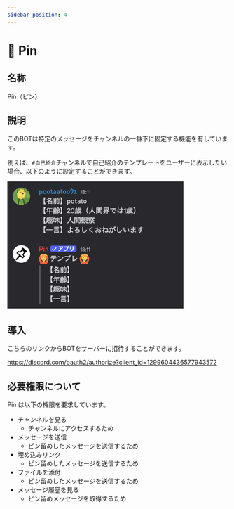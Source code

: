 ```yaml
---
sidebar_position: 4
---
```


# 🤖 Pin

## 名称

Pin（ピン）

## 説明

このBOTは特定のメッセージをチャンネルの一番下に固定する機能を有しています。

例えば、`#自己紹介`チャンネルで自己紹介のテンプレートをユーザーに表示したい場合、以下のように設定することができます。

![pin-1](./img/pin-1.png)


## 導入

こちらのリンクからBOTをサーバーに招待することができます。

https://discord.com/oauth2/authorize?client_id=1299604436577943572

## 必要権限について

Pin は以下の権限を要求しています。

- チャンネルを見る
    - チャンネルにアクセスするため
- メッセージを送信
    - ピン留めしたメッセージを送信するため
- 埋め込みリンク
    - ピン留めしたメッセージを送信するため
- ファイルを添付
    - ピン留めしたメッセージを送信するため
- メッセージ履歴を見る
    - ピン留めメッセージを取得するため
